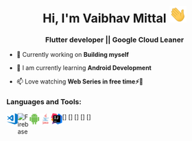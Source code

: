 <h1 align="center">Hi, I'm Vaibhav Mittal <img src="https://raw.githubusercontent.com/ABSphreak/ABSphreak/master/gifs/Hi.gif" width="40px" /> </h1>
<h3 align="center">Flutter developer || Google Cloud Leaner</h3>

- 🔭 Currently working on **Building myself**

- 🧠 I am currently learning **Android Development**

- 📫 Love watching **Web Series in free time⚡🙂**
<p align="left">

### Languages and Tools:

[<img align="left" src="https://github.com/vaibhavmittal2000/QwikLabs/blob/main/assets/vscode.png" alt="VScode" width="26px" />]
[<img align="left" src="https://www.vectorlogo.zone/logos/firebase/firebase-icon.svg" alt="Firebase" width="26px" />]
[<img align="left" src="https://github.com/vaibhavmittal2000/QwikLabs/blob/main/assets/android.png" alt="Android" width="26px" />]
[<img align="left" src="https://github.com/vaibhavmittal2000/QwikLabs/blob/main/assets/java.svg" alt="Java" width="26px" />]
[<img align="left" src="https://github.com/vaibhavmittal2000/QwikLabs/blob/main/assets/intellij-idea.svg" alt="IntellijIdea" width="26px" />]
</p>
